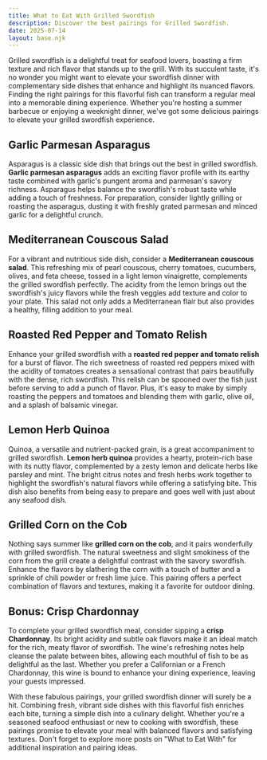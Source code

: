 ```yaml
---
title: What to Eat With Grilled Swordfish
description: Discover the best pairings for Grilled Swordfish.
date: 2025-07-14
layout: base.njk
---
```


Grilled swordfish is a delightful treat for seafood lovers, boasting a firm texture and rich flavor that stands up to the grill. With its succulent taste, it's no wonder you might want to elevate your swordfish dinner with complementary side dishes that enhance and highlight its nuanced flavors. Finding the right pairings for this flavorful fish can transform a regular meal into a memorable dining experience. Whether you're hosting a summer barbecue or enjoying a weeknight dinner, we've got some delicious pairings to elevate your grilled swordfish experience.

## **Garlic Parmesan Asparagus**

Asparagus is a classic side dish that brings out the best in grilled swordfish. **Garlic parmesan asparagus** adds an exciting flavor profile with its earthy taste combined with garlic's pungent aroma and parmesan's savory richness. Asparagus helps balance the swordfish's robust taste while adding a touch of freshness. For preparation, consider lightly grilling or roasting the asparagus, dusting it with freshly grated parmesan and minced garlic for a delightful crunch.

## **Mediterranean Couscous Salad**

For a vibrant and nutritious side dish, consider a **Mediterranean couscous salad**. This refreshing mix of pearl couscous, cherry tomatoes, cucumbers, olives, and feta cheese, tossed in a light lemon vinaigrette, complements the grilled swordfish perfectly. The acidity from the lemon brings out the swordfish's juicy flavors while the fresh veggies add texture and color to your plate. This salad not only adds a Mediterranean flair but also provides a healthy, filling addition to your meal.

## **Roasted Red Pepper and Tomato Relish**

Enhance your grilled swordfish with a **roasted red pepper and tomato relish** for a burst of flavor. The rich sweetness of roasted red peppers mixed with the acidity of tomatoes creates a sensational contrast that pairs beautifully with the dense, rich swordfish. This relish can be spooned over the fish just before serving to add a punch of flavor. Plus, it's easy to make by simply roasting the peppers and tomatoes and blending them with garlic, olive oil, and a splash of balsamic vinegar.

## **Lemon Herb Quinoa**

Quinoa, a versatile and nutrient-packed grain, is a great accompaniment to grilled swordfish. **Lemon herb quinoa** provides a hearty, protein-rich base with its nutty flavor, complemented by a zesty lemon and delicate herbs like parsley and mint. The bright citrus notes and fresh herbs work together to highlight the swordfish's natural flavors while offering a satisfying bite. This dish also benefits from being easy to prepare and goes well with just about any seafood dish.

## **Grilled Corn on the Cob**

Nothing says summer like **grilled corn on the cob**, and it pairs wonderfully with grilled swordfish. The natural sweetness and slight smokiness of the corn from the grill create a delightful contrast with the savory swordfish. Enhance the flavors by slathering the corn with a touch of butter and a sprinkle of chili powder or fresh lime juice. This pairing offers a perfect combination of flavors and textures, making it a favorite for outdoor dining.

## Bonus: **Crisp Chardonnay**

To complete your grilled swordfish meal, consider sipping a **crisp Chardonnay**. Its bright acidity and subtle oak flavors make it an ideal match for the rich, meaty flavor of swordfish. The wine's refreshing notes help cleanse the palate between bites, allowing each mouthful of fish to be as delightful as the last. Whether you prefer a Californian or a French Chardonnay, this wine is bound to enhance your dining experience, leaving your guests impressed.

With these fabulous pairings, your grilled swordfish dinner will surely be a hit. Combining fresh, vibrant side dishes with this flavorful fish enriches each bite, turning a simple dish into a culinary delight. Whether you're a seasoned seafood enthusiast or new to cooking with swordfish, these pairings promise to elevate your meal with balanced flavors and satisfying textures. Don't forget to explore more posts on "What to Eat With" for additional inspiration and pairing ideas.